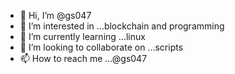 - 👋 Hi, I’m @gs047
- 👀 I’m interested in ...blockchain and programming
- 🌱 I’m currently learning ...linux
- 💞️ I’m looking to collaborate on ...scripts
- 📫 How to reach me ...@gs047

<!---
gs047/gs047 is a ✨ special ✨ repository because its `README.md` (this file) appears on your GitHub profile.
You can click the Preview link to take a look at your changes.
--->
